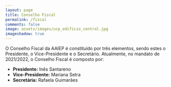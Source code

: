 ```yaml
---
layout: page
title: Conselho Fiscal
permalink: /fiscal
comments: false
image: assets/images/ucp_edificio_central.jpg
imageshadow: true
---
```

O Conselho Fiscal da AAIEP é constituído por três elementos, sendo estes o Presidente, o Vice-Presidente e o Secretário. Atualmente, no mandato de 2021/2022, o Conselho Fiscal é composto por:

* **Presidente:** Inês Santareno
* **Vice-Presidente:** Mariana Setra
* **Secretária:** Rafaela Guimarães
